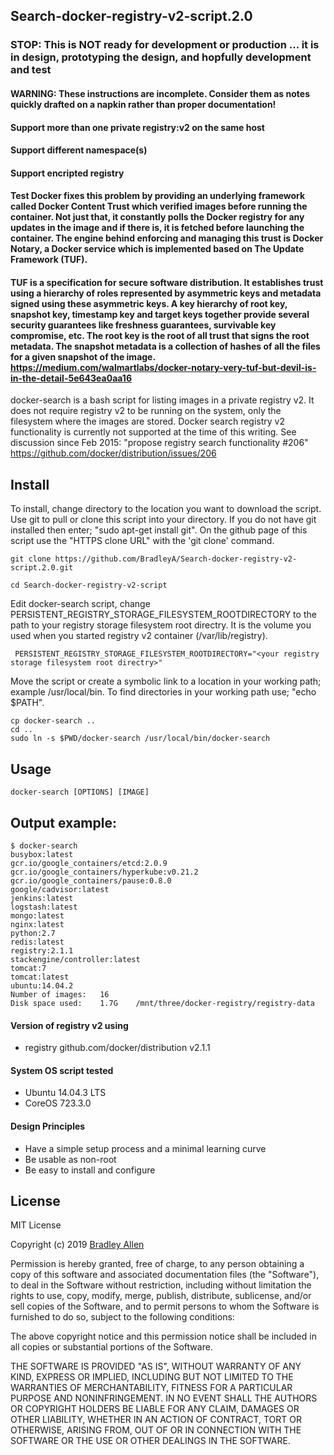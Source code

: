 ## Search-docker-registry-v2-script.2.0

### STOP:  This is NOT ready for development or production ... it is in design, prototyping the design, and hopfully development and test
#### WARNING: These instructions are incomplete. Consider them as notes quickly drafted on a napkin rather than proper documentation!

#### Support more than one private registry:v2 on the same host

#### Support different namespace(s)

#### Support encripted registry

#### Test Docker fixes this problem by providing an underlying framework called Docker Content Trust which verified images before running the container. Not just that, it constantly polls the Docker registry for any updates in the image and if there is, it is fetched before launching the container. The engine behind enforcing and managing this trust is Docker Notary, a Docker service which is implemented based on The Update Framework (TUF).

#### TUF is a specification for secure software distribution. It establishes trust using a hierarchy of roles represented by asymmetric keys and metadata signed using these asymmetric keys. A key hierarchy of root key, snapshot key, timestamp key and target keys together provide several security guarantees like freshness guarantees, survivable key compromise, etc. The root key is the root of all trust that signs the root metadata. The snapshot metadata is a collection of hashes of all the files for a given snapshot of the image.   https://medium.com/walmartlabs/docker-notary-very-tuf-but-devil-is-in-the-detail-5e643ea0aa16

docker-search is a bash script for listing images in a private registry v2.  It does not require registry v2 to be running on the system, only the filesystem where the images are stored.  Docker search registry v2 functionality is currently not supported at the time of this writing. See discussion since Feb 2015: "propose registry search functionality #206" https://github.com/docker/distribution/issues/206
## Install
To install, change directory to the location you want to download the script.  Use git to pull or clone this script into your directory.  If you do not have git installed then enter; "sudo apt-get install git".  On the github page of this script use the "HTTPS clone URL" with the 'git clone' command. 

    git clone https://github.com/BradleyA/Search-docker-registry-v2-script.2.0.git

    cd Search-docker-registry-v2-script

Edit docker-search script, change PERSISTENT_REGISTRY_STORAGE_FILESYSTEM_ROOTDIRECTORY to the path to your registry storage filesystem root directry.  It is the volume you used when you started registry v2 container (/var/lib/registry).

     PERSISTENT_REGISTRY_STORAGE_FILESYSTEM_ROOTDIRECTORY="<your registry storage filesystem root directry>"

Move the script or create a symbolic link to a location in your working path; example /usr/local/bin. To find directories in your working path use; "echo $PATH".

    cp docker-search ..
    cd ..
    sudo ln -s $PWD/docker-search /usr/local/bin/docker-search

## Usage
    docker-search [OPTIONS] [IMAGE]

## Output example:

    $ docker-search
    busybox:latest
    gcr.io/google_containers/etcd:2.0.9
    gcr.io/google_containers/hyperkube:v0.21.2
    gcr.io/google_containers/pause:0.8.0
    google/cadvisor:latest
    jenkins:latest
    logstash:latest
    mongo:latest
    nginx:latest
    python:2.7
    redis:latest
    registry:2.1.1
    stackengine/controller:latest
    tomcat:7
    tomcat:latest
    ubuntu:14.04.2
    Number of images:   16
    Disk space used:    1.7G    /mnt/three/docker-registry/registry-data

#### Version of registry v2 using
 * registry github.com/docker/distribution v2.1.1

#### System OS script tested
 * Ubuntu 14.04.3 LTS
 * CoreOS 723.3.0

#### Design Principles
 * Have a simple setup process and a minimal learning curve
 * Be usable as non-root
 * Be easy to install and configure

## License
MIT License

Copyright (c) 2019  [Bradley Allen](https://www.linkedin.com/in/bradleyhallen)

Permission is hereby granted, free of charge, to any person obtaining a copy of this software and associated documentation files (the "Software"), to deal in the Software without restriction, including without limitation the rights to use, copy, modify, merge, publish, distribute, sublicense, and/or sell copies of the Software, and to permit persons to whom the Software is furnished to do so, subject to the following conditions:

The above copyright notice and this permission notice shall be included in all copies or substantial portions of the Software.

THE SOFTWARE IS PROVIDED "AS IS", WITHOUT WARRANTY OF ANY KIND, EXPRESS OR IMPLIED, INCLUDING BUT NOT LIMITED TO THE WARRANTIES OF MERCHANTABILITY, FITNESS FOR A PARTICULAR PURPOSE AND NONINFRINGEMENT. IN NO EVENT SHALL THE AUTHORS OR COPYRIGHT HOLDERS BE LIABLE FOR ANY CLAIM, DAMAGES OR OTHER LIABILITY, WHETHER IN AN ACTION OF CONTRACT, TORT OR OTHERWISE, ARISING FROM, OUT OF OR IN CONNECTION WITH THE SOFTWARE OR THE USE OR OTHER DEALINGS IN THE SOFTWARE.

